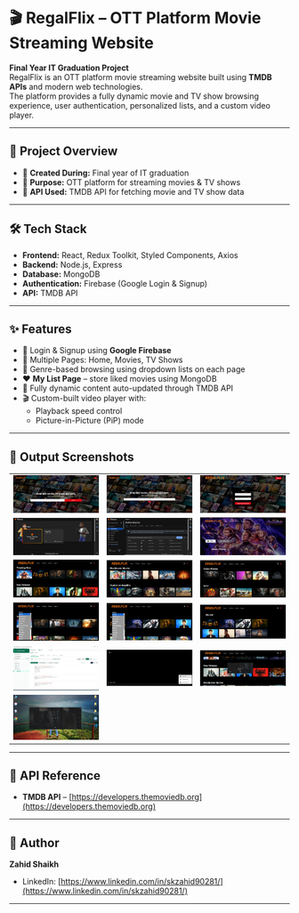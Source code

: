 # 🎬 RegalFlix – OTT Platform Movie Streaming Website

**Final Year IT Graduation Project**  
RegalFlix is an OTT platform movie streaming website built using **TMDB APIs** and modern web technologies.  
The platform provides a fully dynamic movie and TV show browsing experience, user authentication, personalized lists, and a custom video player.

---

## 📌 Project Overview
- 📅 **Created During:** Final year of IT graduation
- 🎯 **Purpose:** OTT platform for streaming movies & TV shows
- 🔗 **API Used:** TMDB API for fetching movie and TV show data

---

## 🛠 Tech Stack
- **Frontend:** React, Redux Toolkit, Styled Components, Axios
- **Backend:** Node.js, Express
- **Database:** MongoDB
- **Authentication:** Firebase (Google Login & Signup)
- **API:** TMDB API

---

## ✨ Features
- 🔑 Login & Signup using **Google Firebase**
- 📄 Multiple Pages: Home, Movies, TV Shows
- 🎯 Genre-based browsing using dropdown lists on each page
- ❤️ **My List Page** – store liked movies using MongoDB
- 🔄 Fully dynamic content auto-updated through TMDB API
- 🎬 Custom-built video player with:
  - Playback speed control
  - Picture-in-Picture (PiP) mode

---

## 📸 Output Screenshots

<table>
  <tr>
    <td><img src="Demo/0. Sign In.png" width="300"/></td>
    <td><img src="Demo/1. Sign In -- Password.png" width="300"/></td>
    <td><img src="Demo/2. Login.png" width="300"/></td>
  </tr>
  <tr>
    <td><img src="Demo/3. Firebase -- Dashboard.png" width="300"/></td>
    <td><img src="Demo/4. Firebase -- User Data.png" width="300"/></td>
    <td><img src="Demo/5. Home Page -- 1.png" width="300"/></td>
  </tr>
  <tr>
    <td><img src="Demo/5. Home Page -- 2.png" width="300"/></td>
    <td><img src="Demo/5. Home Page -- 3.png" width="300"/></td>
    <td><img src="Demo/5. Home Page -- 4.png" width="300"/></td>
  </tr>
  <tr>
    <td><img src="Demo/6. Movies Page -- with Genere Dropown List.png" width="300"/></td>
    <td><img src="Demo/7. TV-Shows Page -- with Genere Dropown List.png" width="300"/></td>
    <td><img src="Demo/8. My List Page -- Like Movies & Tv- Shows.png" width="300"/></td>
  </tr>
  <tr>
    <td><img src="Demo/9. My List Page -- Like Movies & Tv- Shows (Saved in MongoDB).png" width="300"/></td>
    <td><img src="Demo/10. Vedio Player.png" width="300"/></td>
    <td><img src="Demo/11. Picture-In-Picture Mode.png" width="300"/></td>
  </tr>
  <tr>
    <td><img src="Demo/12. Picture-In-Picture Mode -- On Desktop.png" width="300"/></td>
  </tr>
</table>


---

## 📡 API Reference
- **TMDB API** – [https://developers.themoviedb.org](https://developers.themoviedb.org)

---

## 👤 Author
**Zahid Shaikh**  
- LinkedIn: [https://www.linkedin.com/in/skzahid90281/](https://www.linkedin.com/in/skzahid90281/)

---
